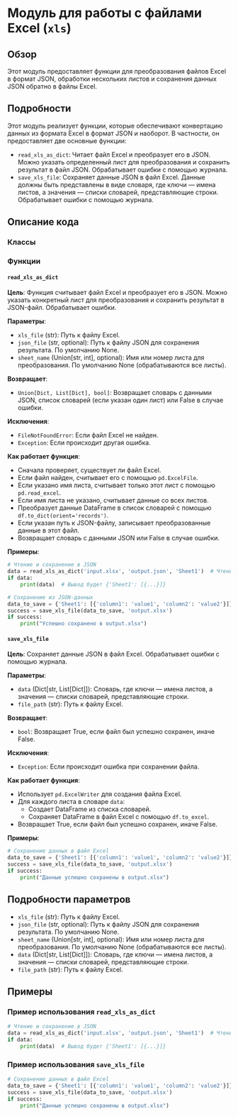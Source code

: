 # Модуль для работы с файлами Excel (`xls`)

## Обзор

Этот модуль предоставляет функции для преобразования файлов Excel в формат JSON, обработки нескольких листов и сохранения данных JSON обратно в файлы Excel.

## Подробности

Этот модуль реализует функции, которые обеспечивают конвертацию данных из формата Excel в формат JSON и наоборот. В частности, он предоставляет две основные функции:

- `read_xls_as_dict`:  Читает файл Excel и преобразует его в JSON.  Можно указать определенный лист для преобразования и сохранить результат в файл JSON.  Обрабатывает ошибки с помощью журнала.
- `save_xls_file`: Сохраняет данные JSON в файл Excel.  Данные должны быть представлены в виде словаря, где ключи — имена листов, а значения — списки словарей, представляющие строки.  Обрабатывает ошибки с помощью журнала.

## Описание кода

### Классы

### Функции

#### `read_xls_as_dict`

**Цель**: Функция считывает файл Excel и преобразует его в JSON. Можно указать конкретный лист для преобразования и сохранить результат в JSON-файл. Обрабатывает ошибки.

**Параметры**:

- `xls_file` (str): Путь к файлу Excel.
- `json_file` (str, optional): Путь к файлу JSON для сохранения результата. По умолчанию None.
- `sheet_name` (Union[str, int], optional): Имя или номер листа для преобразования. По умолчанию None (обрабатываются все листы).

**Возвращает**:

- `Union[Dict, List[Dict], bool]`: Возвращает словарь с данными JSON, список словарей (если указан один лист) или False в случае ошибки.

**Исключения**:

- `FileNotFoundError`: Если файл Excel не найден.
- `Exception`: Если происходит другая ошибка.

**Как работает функция**:

- Сначала проверяет, существует ли файл Excel.
- Если файл найден, считывает его с помощью `pd.ExcelFile`.
- Если указано имя листа, считывает только этот лист с помощью `pd.read_excel`.
- Если имя листа не указано, считывает данные со всех листов.
- Преобразует данные DataFrame в список словарей с помощью `df.to_dict(orient='records')`.
- Если указан путь к JSON-файлу, записывает преобразованные данные в этот файл.
- Возвращает словарь с данными JSON или False в случае ошибки.

**Примеры**:

```python
# Чтение и сохранение в JSON
data = read_xls_as_dict('input.xlsx', 'output.json', 'Sheet1')  # Чтение листа с именем 'Sheet1'
if data:
    print(data)  # Вывод будет {'Sheet1': [{...}]}

# Сохранение из JSON-данных
data_to_save = {'Sheet1': [{'column1': 'value1', 'column2': 'value2'}]}
success = save_xls_file(data_to_save, 'output.xlsx')
if success:
    print("Успешно сохранено в output.xlsx")
```

#### `save_xls_file`

**Цель**:  Сохраняет данные JSON в файл Excel.  Обрабатывает ошибки с помощью журнала.

**Параметры**:

- `data` (Dict[str, List[Dict]]): Словарь, где ключи — имена листов, а значения — списки словарей, представляющие строки.
- `file_path` (str): Путь к файлу Excel.

**Возвращает**:

- `bool`: Возвращает True, если файл был успешно сохранен, иначе False.

**Исключения**:

- `Exception`: Если происходит ошибка при сохранении файла.

**Как работает функция**:

- Использует `pd.ExcelWriter` для создания файла Excel.
- Для каждого листа в словаре `data`:
    - Создает DataFrame из списка словарей.
    - Сохраняет DataFrame в файл Excel с помощью `df.to_excel`.
- Возвращает True, если файл был успешно сохранен, иначе False.

**Примеры**:

```python
# Сохранение данных в файл Excel
data_to_save = {'Sheet1': [{'column1': 'value1', 'column2': 'value2'}]}
success = save_xls_file(data_to_save, 'output.xlsx')
if success:
    print("Данные успешно сохранены в output.xlsx")
```

## Подробности параметров

- `xls_file` (str): Путь к файлу Excel.
- `json_file` (str, optional): Путь к файлу JSON для сохранения результата. По умолчанию None.
- `sheet_name` (Union[str, int], optional): Имя или номер листа для преобразования. По умолчанию None (обрабатываются все листы).
- `data` (Dict[str, List[Dict]]): Словарь, где ключи — имена листов, а значения — списки словарей, представляющие строки.
- `file_path` (str): Путь к файлу Excel.

## Примеры

### Пример использования `read_xls_as_dict`

```python
# Чтение и сохранение в JSON
data = read_xls_as_dict('input.xlsx', 'output.json', 'Sheet1')  # Чтение листа с именем 'Sheet1'
if data:
    print(data)  # Вывод будет {'Sheet1': [{...}]}
```

### Пример использования `save_xls_file`

```python
# Сохранение данных в файл Excel
data_to_save = {'Sheet1': [{'column1': 'value1', 'column2': 'value2'}]}
success = save_xls_file(data_to_save, 'output.xlsx')
if success:
    print("Данные успешно сохранены в output.xlsx")
```